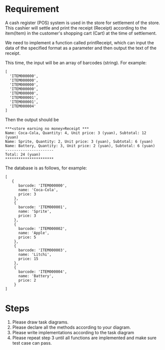 # Requirement

A cash register (POS) system is used in the store for settlement of the store. This cashier will settle and print the receipt (Receipt) according to the item(Item) in the customer's shopping cart (Cart) at the time of settlement.

We need to implement a function called printReceipt, which can input the data of the specified format as a parameter and then output the text of the receipt.

This time, the input will be an array of barcodes (string). For example:

```
[
  'ITEM000000',
  'ITEM000000',
  'ITEM000000',
  'ITEM000000',
  'ITEM000000',
  'ITEM000001',
  'ITEM000001',
  'ITEM000004'
]
```

Then the output should be 

```
***<store earning no money>Receipt ***
Name: Coca-Cola, Quantity: 4, Unit price: 3 (yuan), Subtotal: 12 (yuan)
Name: Sprite, Quantity: 2, Unit price: 3 (yuan), Subtotal: 6 (yuan)
Name: Battery, Quantity: 3, Unit price: 2 (yuan), Subtotal: 6 (yuan)
----------------------
Total: 24 (yuan)
**********************
```

The database is as follows, for example:

```
[
   {
      barcode: 'ITEM000000',
      name: 'Coca-Cola',
      price: 3
    },
    {
      barcode: 'ITEM000001',
      name: 'Sprite',
      price: 3
    },
    {
      barcode: 'ITEM000002',
      name: 'Apple',
      price: 5
    },
    {
      barcode: 'ITEM000003',
      name: 'Litchi',
      price: 15
    },
    {
      barcode: 'ITEM000004',
      name: 'Battery',
      price: 2
    }
]
```


# Steps

1. Please draw task diagrams.
2. Please declare all the methods according to your diagram.
3. Please write implementations according to the task diagram
4. Please repeat step 3 until all functions are implemented and make sure test case can pass.
